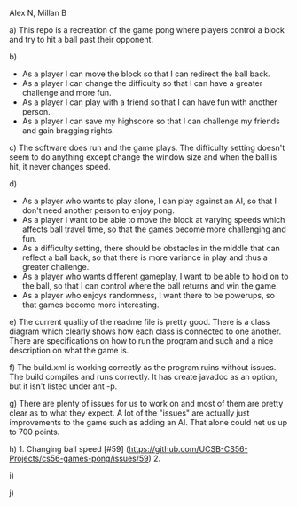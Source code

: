 Alex N, Millan B

a) This repo is a recreation of the game pong where players control a block and try to hit a ball past their opponent.

b) 
   * As a player I can move the block so that I can redirect the ball back. 
   * As a player I can change the difficulty so that I can have a greater challenge and more fun.
   * As a player I can play with a friend so that I can have fun with another person.
   * As a player I can save my highscore so that I can challenge my friends and gain bragging rights.

c) The software does run and the game plays. The difficulty setting doesn't seem to do anything except change the window size and when the ball is hit, it never changes speed.

d) 
   * As a player who wants to play alone, I can play against an AI, so that I don't need another person to enjoy pong. 
   * As a player I want to be able to move the block at varying speeds which affects ball travel time, so that the games become more challenging and fun.    
   * As a difficulty setting, there should be obstacles in the middle that can reflect a ball back, so that there is more variance in play and thus a greater challenge.
   * As a player who wants different gameplay, I want to be able to hold on to the ball, so that I can control where the ball returns and win the game.
   * As a player who enjoys randomness, I want there to be powerups, so that games become more interesting.

e) The current quality of the readme file is pretty good. There is a class diagram which clearly shows how each class is connected to one another. There are specifications on how to run the program and such and a nice description on what the game is. 

f) The build.xml is working correctly as the program ruins without issues. The build compiles and runs correctly. It has create javadoc as an option, but it isn't listed under ant -p. 

g) There are plenty of issues for us to work on and most of them are pretty clear as to what they expect. A lot of the "issues" are actually just improvements to the game such as adding an AI. That alone could net us up to 700 points. 

h) 1. Changing ball speed [#59] (https://github.com/UCSB-CS56-Projects/cs56-games-pong/issues/59)
   2.

i) 

j)
